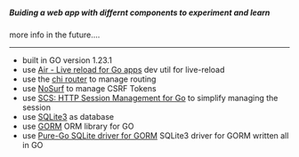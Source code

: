 ##### Buiding a web app with differnt components to experiment and learn

more info in the future....

---


- built in GO version 1.23.1
- use [Air - Live reload for Go apps](https://github.com/air-verse/air) dev util for live-reload
- use the [chi router](https://go-chi.io/#/) to manage routing
- use [NoSurf](https://github.com/justinas/nosurf) to manage CSRF Tokens
- use [SCS: HTTP Session Management for Go](https://github.com/alexedwards/scs) to simplify managing the session
- use [SQLite3](https://sqlite.org/) as database
- use [GORM](https://gorm.io/) ORM library for GO
- use [Pure-Go SQLite driver for GORM](https://github.com/glebarez/sqlite) SQLite3 driver for GORM written all in GO